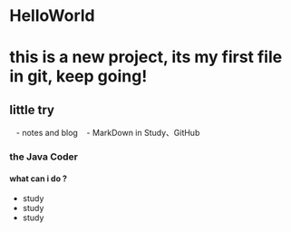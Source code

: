 # HelloWorld

# this is a new project,  its my first file in git, keep going!

## little try
  
  - notes and blog
  
  - MarkDown in Study、GitHub
  
  
### the Java Coder
  
#### what can i do ?
- study
- study
- study
